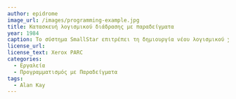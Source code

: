 ```yaml
---
author: epidrome
image_url: /images/programming-example.jpg
title: Κατασκευή λογισμικού διάδρασης με παραδείγματα 
year: 1984
caption: Το σύστημα SmallStar επιτρέπει τη δημιουργία νέου λογισμικού χωρίς τη χρήση γλώσσας προγραμματισμού με κείμενο για τη ροή εκτέλεσης. Για τον σκοπό αυτό, ο χρήστης κάνει εγγραφή της αλληλεπίδρασης με τη διεπαφή και συμπληρώνει φόρμες στα σημεία όπου υπάρχει ασάφεια. 
license_url:
license_text: Xerox PARC
categories:
  - Εργαλεία
  - Προγραμματισμός με Παραδείγματα
tags:
  - Alan Kay
---
```


